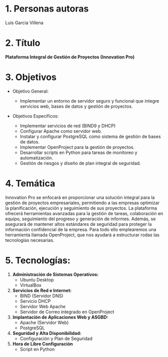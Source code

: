 # 1. Personas autoras

Luis García Villena

# 2. Título

**Plataforma Integral de Gestión de Proyectos (Innovation Pro)**

# 3. Objetivos

- Objetivo General:
  - Implementar un entorno de servidor seguro y funcional que integre servicios web, bases de datos y gestión de proyectos.

- Objetivos Específicos:
  - Implementar servicios de red (BIND9 y DHCP)
  - Configurar Apache como servidor web.
  - Instalar y configurar PostgreSQL como sistema de gestión de bases de datos.
  - Implementar OpenProject para la gestión de proyectos.
  - Desarrollar scripts en Python para tareas de monitoreo y automatización.
  - Gestión de riesgos y diseño de plan integral de seguridad.

# 4. Temática

Innovation Pro se enfocará en proporcionar una solución integral para la gestión de proyectos empresariales, permitiendo a las empresas optimizar la planificación, ejecución y seguimiento de sus proyectos. La plataforma ofrecerá herramientas avanzadas para la gestión de tareas, colaboración en equipo, seguimiento del progreso y generación de informes. Además, se asegurará de mantener altos estándares de seguridad para proteger la información confidencial de la empresa. Para todo ello emplearemos una herramienta llamada OpenProject, que nos ayudará a estructurar rodas las tecnologías necesarias.

# 5. Tecnologías:

1. **Administración de Sistemas Operativos:**
    - Ubuntu Desktop
    - VirtualBox
2. **Servicios de Red e Internet:**
    - BIND (Servidor DNS)
    - Servicio DHCP
    - Servidor Web Apache
    - Servidor de Correo integrado en OpenProject
3. **Implantación de Aplicaciones Web y ASGBD:**
    - Apache (Servidor Web)
    - PostgreSQL
4. **Seguridad y Alta Disponibilidad:**
    - Configuración y Plan de Seguridad
5. **Hora de Libre Configuración**
    - Script en Python

